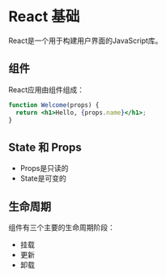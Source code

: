 # React 基础

React是一个用于构建用户界面的JavaScript库。

## 组件

React应用由组件组成：

```jsx
function Welcome(props) {
  return <h1>Hello, {props.name}</h1>;
}
```

## State 和 Props

- Props是只读的
- State是可变的

## 生命周期

组件有三个主要的生命周期阶段：
- 挂载
- 更新  
- 卸载
